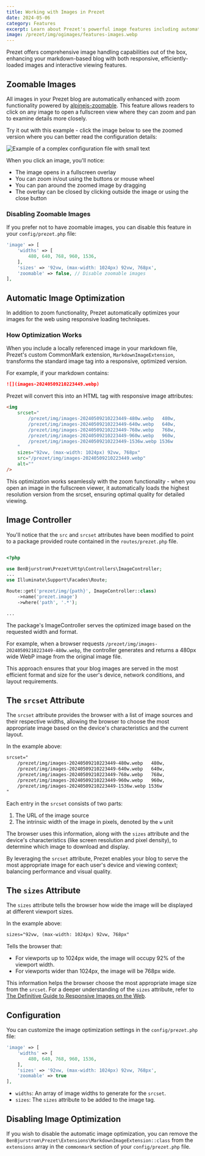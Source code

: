 ```yaml
---
title: Working with Images in Prezet
date: 2024-05-06
category: Features
excerpt: Learn about Prezet's powerful image features including automatic optimization and interactive zoom capabilities.
image: /prezet/img/ogimages/features-images.webp
---
```


Prezet offers comprehensive image handling capabilities out of the box, enhancing your markdown-based blog with both responsive, efficiently-loaded images and interactive viewing features.

## Zoomable Images

All images in your Prezet blog are automatically enhanced with zoom functionality powered by [alpinejs-zoomable](https://github.com/benbjurstrom/alpinejs-zoomable). This feature allows readers to click on any image to open a fullscreen view where they can zoom and pan to examine details more closely.

Try it out with this example - click the image below to see the zoomed version where you can better read the configuration details:

![Example of a complex configuration file with small text](images-20240509210223449.webp)

When you click an image, you'll notice:
- The image opens in a fullscreen overlay
- You can zoom in/out using the buttons or mouse wheel
- You can pan around the zoomed image by dragging
- The overlay can be closed by clicking outside the image or using the close button

### Disabling Zoomable Images

If you prefer not to have zoomable images, you can disable this feature in your `config/prezet.php` file:

```php
'image' => [
    'widths' => [
        480, 640, 768, 960, 1536,
    ],
    'sizes' => '92vw, (max-width: 1024px) 92vw, 768px',
    'zoomable' => false, // Disable zoomable images
],
```

## Automatic Image Optimization

In addition to zoom functionality, Prezet automatically optimizes your images for the web using responsive loading techniques.

### How Optimization Works

When you include a locally referenced image in your markdown file, Prezet's custom CommonMark extension, `MarkdownImageExtension`, transforms the standard image tag into a responsive, optimized version.

For example, if your markdown contains:

```markdown
![](images-20240509210223449.webp)
```

Prezet will convert this into an HTML tag with responsive image attributes:

```html
<img
    srcset="
        /prezet/img/images-20240509210223449-480w.webp   480w,
        /prezet/img/images-20240509210223449-640w.webp   640w,
        /prezet/img/images-20240509210223449-768w.webp   768w,
        /prezet/img/images-20240509210223449-960w.webp   960w,
        /prezet/img/images-20240509210223449-1536w.webp 1536w
    "
    sizes="92vw, (max-width: 1024px) 92vw, 768px"
    src="/prezet/img/images-20240509210223449.webp"
    alt=""
/>
```

This optimization works seamlessly with the zoom functionality - when you open an image in the fullscreen viewer, it automatically loads the highest resolution version from the srcset, ensuring optimal quality for detailed viewing.

## Image Controller

You'll notice that the `src` and `srcset` attributes have been modified to point to a package provided route contained in the `routes/prezet.php` file.

```php

<?php

use BenBjurstrom\Prezet\Http\Controllers\ImageController;
...
use Illuminate\Support\Facades\Route;

Route::get('prezet/img/{path}', ImageController::class)
    ->name('prezet.image')
    ->where('path', '.*');

...
```


The package's ImageController serves the optimized image based on the requested width and format. 

For example, when a browser requests `/prezet/img/images-20240509210223449-480w.webp`, the controller generates and returns a 480px wide WebP image from the original image file.

This approach ensures that your blog images are served in the most efficient format and size for the user's device, network conditions, and layout requirements.


## The `srcset` Attribute

The `srcset` attribute provides the browser with a list of image sources and their respective widths, allowing the browser to choose the most appropriate image based on the device's characteristics and the current layout.

In the example above:

```html
srcset="
    /prezet/img/images-20240509210223449-480w.webp   480w,
    /prezet/img/images-20240509210223449-640w.webp   640w,
    /prezet/img/images-20240509210223449-768w.webp   768w,
    /prezet/img/images-20240509210223449-960w.webp   960w,
    /prezet/img/images-20240509210223449-1536w.webp 1536w
"
```

Each entry in the `srcset` consists of two parts:
1. The URL of the image source
2. The intrinsic width of the image in pixels, denoted by the `w` unit

The browser uses this information, along with the `sizes` attribute and the device's characteristics (like screen resolution and pixel density), to determine which image to download and display.

By leveraging the `srcset` attribute, Prezet enables your blog to serve the most appropriate image for each user's device and viewing context; balancing performance and visual quality.

## The `sizes` Attribute

The `sizes` attribute tells the browser how wide the image will be displayed at different viewport sizes. 

In the example above:

```html
sizes="92vw, (max-width: 1024px) 92vw, 768px"
```

Tells the browser that:
- For viewports up to 1024px wide, the image will occupy 92% of the viewport width.
- For viewports wider than 1024px, the image will be 768px wide.

This information helps the browser choose the most appropriate image size from the `srcset`. For a deeper understanding of the `sizes` attribute, refer to [The Definitive Guide to Responsive Images on the Web](https://coderpad.io/blog/development/the-definitive-guide-to-responsive-images-on-the-web/#:~:text=Adding%20the%20sizes%20attribute).

## Configuration

You can customize the image optimization settings in the `config/prezet.php` file:

```php
'image' => [
    'widths' => [
        480, 640, 768, 960, 1536,
    ],
    'sizes' => '92vw, (max-width: 1024px) 92vw, 768px',
    'zoomable' => true
],
```

- `widths`: An array of image widths to generate for the `srcset`.
- `sizes`: The `sizes` attribute to be added to the image tag.

## Disabling Image Optimization

If you wish to disable the automatic image optimization, you can remove the `BenBjurstrom\Prezet\Extensions\MarkdownImageExtension::class` from the `extensions` array in the `commonmark` section of your `config/prezet.php` file.
